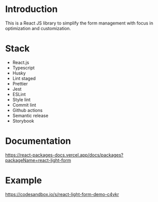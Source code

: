 # Introduction

This is a React JS library to simplify the form management with focus in optimization and customization.

# Stack

-   React.js
-   Typescript
-   Husky
-   Lint staged
-   Prettier
-   Jest
-   ESLint
-   Style lint
-   Commit lint
-   Github actions
-   Semantic release
-   Storybook

# Documentation

https://react-packages-docs.vercel.app/docs/packages?packageName=react-light-form

# Example

https://codesandbox.io/s/react-light-form-demo-c4vkr
